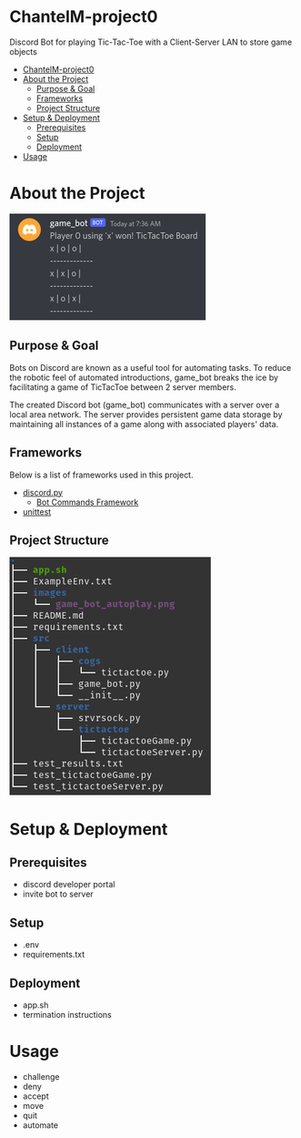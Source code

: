 # ChantelM-project0

Discord Bot for playing Tic-Tac-Toe with a
Client-Server LAN to store game objects

- [ChantelM-project0](#chantelm-project0)
- [About the Project](#about-the-project)
  - [Purpose & Goal](#purpose--goal)
  - [Frameworks](#frameworks)
  - [Project Structure](#project-structure)
- [Setup & Deployment](#setup--deployment)
  - [Prerequisites](#prerequisites)
  - [Setup](#setup)
  - [Deployment](#deployment)
- [Usage](#usage)

# About the Project

![Example game_bot game of Tic Tac Toe](/images/game_bot_autoplay.png)

## Purpose & Goal

Bots on Discord are known as a useful tool for automating tasks. To reduce the
robotic feel of automated introductions, game_bot breaks the ice by facilitating
a game of TicTacToe between 2 server members.

The created Discord bot (game_bot) communicates with a server over a local area network.
The server provides persistent game data storage by maintaining all instances of a game
along with associated players' data.

## Frameworks

Below is a list of frameworks used in this project.

- [discord.py](https://discordpy.readthedocs.io/en/stable/)
  - [Bot Commands Framework](https://discordpy.readthedocs.io/en/stable/ext/commands/index.html)
- [unittest](https://docs.python.org/3/library/unittest.html)

## Project Structure

![File Structure](/images/file_structue.png)

# Setup & Deployment

## Prerequisites

- discord developer portal
- invite bot to server

## Setup

- .env
- requirements.txt

## Deployment

- app.sh
- termination instructions

# Usage

- challenge
- deny
- accept
- move
- quit
- automate
